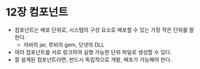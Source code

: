 # 12장 컴포넌트

- 컴포넌트는 배포 단위로, 시스템의 구성 요소로 배포할 수 있는 가장 작은 단위를 말한다.
  - 자바의 jar, 루비의 gem, 닷넷의 DLL
- 여러 컴포넌트를 서로 링크하여 실행 가능한 단위 파일로 생성할 수 있다.
- 잘 설계된 컴포넌트라면, 반드시 독립적으로 개발, 배포가 가능해야 한다.